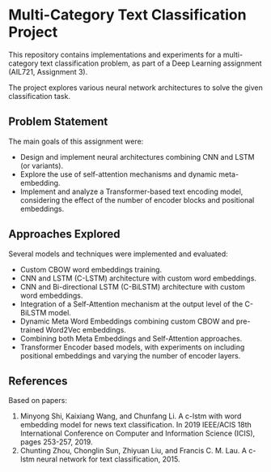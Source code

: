 # Multi-Category Text Classification Project

This repository contains implementations and experiments for a multi-category text classification problem, as part of a Deep Learning assignment (AIL721, Assignment 3).

The project explores various neural network architectures to solve the given classification task.

## Problem Statement

The main goals of this assignment were:
*   Design and implement neural architectures combining CNN and LSTM (or variants).
*   Explore the use of self-attention mechanisms and dynamic meta-embedding.
*   Implement and analyze a Transformer-based text encoding model, considering the effect of the number of encoder blocks and positional embeddings.

## Approaches Explored

Several models and techniques were implemented and evaluated:
*   Custom CBOW word embeddings training.
*   CNN and LSTM (C-LSTM) architecture with custom word embeddings.
*   CNN and Bi-directional LSTM (C-BiLSTM) architecture with custom word embeddings.
*   Integration of a Self-Attention mechanism at the output level of the C-BiLSTM model.
*   Dynamic Meta Word Embeddings combining custom CBOW and pre-trained Word2Vec embeddings.
*   Combining both Meta Embeddings and Self-Attention approaches.
*   Transformer Encoder based models, with experiments on including positional embeddings and varying the number of encoder layers.

## References

Based on papers:
1.  Minyong Shi, Kaixiang Wang, and Chunfang Li. A c-lstm with word embedding model for news text classification. In 2019 IEEE/ACIS 18th International Conference on Computer and Information Science (ICIS), pages 253-257, 2019.
2.  Chunting Zhou, Chonglin Sun, Zhiyuan Liu, and Francis C. M. Lau. A c-lstm neural network for text classification, 2015.
